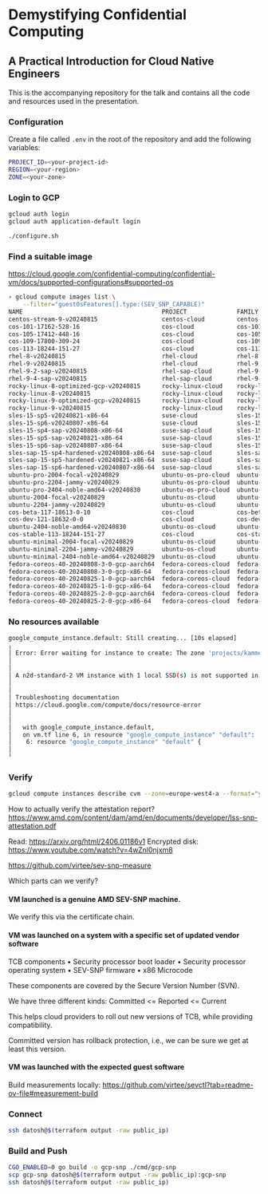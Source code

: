 # Demystifying Confidential Computing

## A Practical Introduction for Cloud Native Engineers

This is the accompanying repository for the talk and contains all the code
and resources used in the presentation.

### Configuration

Create a file called `.env` in the root of the repository and add the following
variables:

```bash
PROJECT_ID=<your-project-id>
REGION=<your-region>
ZONE=<your-zone>
```

### Login to GCP

```bash
gcloud auth login
gcloud auth application-default login
```

```bash
./configure.sh
```

### Find a suitable image

https://cloud.google.com/confidential-computing/confidential-vm/docs/supported-configurations#supported-os

```bash
› gcloud compute images list \
    --filter="guestOsFeatures[].type:(SEV_SNP_CAPABLE)"
NAME                                       PROJECT              FAMILY                         DEPRECATED  STATUS
centos-stream-9-v20240815                  centos-cloud         centos-stream-9                            READY
cos-101-17162-528-16                       cos-cloud            cos-101-lts                                READY
cos-105-17412-448-16                       cos-cloud            cos-105-lts                                READY
cos-109-17800-309-24                       cos-cloud            cos-109-lts                                READY
cos-113-18244-151-27                       cos-cloud            cos-113-lts                                READY
rhel-8-v20240815                           rhel-cloud           rhel-8                                     READY
rhel-9-v20240815                           rhel-cloud           rhel-9                                     READY
rhel-9-2-sap-v20240815                     rhel-sap-cloud       rhel-9-2-sap-ha                            READY
rhel-9-4-sap-v20240815                     rhel-sap-cloud       rhel-9-4-sap-ha                            READY
rocky-linux-8-optimized-gcp-v20240815      rocky-linux-cloud    rocky-linux-8-optimized-gcp                READY
rocky-linux-8-v20240815                    rocky-linux-cloud    rocky-linux-8                              READY
rocky-linux-9-optimized-gcp-v20240815      rocky-linux-cloud    rocky-linux-9-optimized-gcp                READY
rocky-linux-9-v20240815                    rocky-linux-cloud    rocky-linux-9                              READY
sles-15-sp5-v20240821-x86-64               suse-cloud           sles-15-sp5                                READY
sles-15-sp6-v20240807-x86-64               suse-cloud           sles-15                                    READY
sles-15-sp4-sap-v20240808-x86-64           suse-sap-cloud       sles-15-sp4-sap                            READY
sles-15-sp5-sap-v20240821-x86-64           suse-sap-cloud       sles-15-sp5-sap                            READY
sles-15-sp6-sap-v20240807-x86-64           suse-sap-cloud       sles-15-sp6-sap                            READY
sles-sap-15-sp4-hardened-v20240808-x86-64  suse-sap-cloud       sles-sap-15-sp4-hardened                   READY
sles-sap-15-sp5-hardened-v20240821-x86-64  suse-sap-cloud       sles-sap-15-sp5-hardened                   READY
sles-sap-15-sp6-hardened-v20240807-x86-64  suse-sap-cloud       sles-sap-15-sp6-hardened                   READY
ubuntu-pro-2004-focal-v20240829            ubuntu-os-pro-cloud  ubuntu-pro-2004-lts                        READY
ubuntu-pro-2204-jammy-v20240829            ubuntu-os-pro-cloud  ubuntu-pro-2204-lts                        READY
ubuntu-pro-2404-noble-amd64-v20240830      ubuntu-os-pro-cloud  ubuntu-pro-2404-lts-amd64                  READY
ubuntu-2004-focal-v20240829                ubuntu-os-cloud      ubuntu-2004-lts                            READY
ubuntu-2204-jammy-v20240829                ubuntu-os-cloud      ubuntu-2204-lts                            READY
cos-beta-117-18613-0-10                    cos-cloud            cos-beta                                   READY
cos-dev-121-18632-0-0                      cos-cloud            cos-dev                                    READY
ubuntu-2404-noble-amd64-v20240830          ubuntu-os-cloud      ubuntu-2404-lts-amd64                      READY
cos-stable-113-18244-151-27                cos-cloud            cos-stable                                 READY
ubuntu-minimal-2004-focal-v20240829        ubuntu-os-cloud      ubuntu-minimal-2004-lts                    READY
ubuntu-minimal-2204-jammy-v20240829        ubuntu-os-cloud      ubuntu-minimal-2204-lts                    READY
ubuntu-minimal-2404-noble-amd64-v20240829  ubuntu-os-cloud      ubuntu-minimal-2404-lts-amd64              READY
fedora-coreos-40-20240808-3-0-gcp-aarch64  fedora-coreos-cloud  fedora-coreos-stable-arm64                 READY
fedora-coreos-40-20240808-3-0-gcp-x86-64   fedora-coreos-cloud  fedora-coreos-stable                       READY
fedora-coreos-40-20240825-1-0-gcp-aarch64  fedora-coreos-cloud  fedora-coreos-next-arm64                   READY
fedora-coreos-40-20240825-1-0-gcp-x86-64   fedora-coreos-cloud  fedora-coreos-next                         READY
fedora-coreos-40-20240825-2-0-gcp-aarch64  fedora-coreos-cloud  fedora-coreos-testing-arm64                READY
fedora-coreos-40-20240825-2-0-gcp-x86-64   fedora-coreos-cloud  fedora-coreos-testing                      READY
```

### No resources available

```bash
google_compute_instance.default: Still creating... [10s elapsed]
╷
│ Error: Error waiting for instance to create: The zone 'projects/kammel-dev/zones/europe-west3-c' does not have enough resources available to fulfill the request.  '(resource type:compute)'.
│
│
│ A n2d-standard-2 VM instance with 1 local SSD(s) is not supported in the europe-west3-c zone with your configuration.  Retry your request in a zone that supports the machine type and configuration you require. For more information, view the troubleshooting documentation.
│
│
│ Troubleshooting documentation
│ https://cloud.google.com/compute/docs/resource-error
│
│
│   with google_compute_instance.default,
│   on vm.tf line 6, in resource "google_compute_instance" "default":
│    6: resource "google_compute_instance" "default" {
│
╵
```

### Verify

```bash
gcloud compute instances describe cvm --zone=europe-west4-a --format="yaml(confidentialInstanceConfig)"
```

How to actually verify the attestation report?
https://www.amd.com/content/dam/amd/en/documents/developer/lss-snp-attestation.pdf

Read: https://arxiv.org/html/2406.01186v1
Encrypted disk: https://www.youtube.com/watch?v=4wZnl0njxm8

https://github.com/virtee/sev-snp-measure

Which parts can we verify?

#### VM launched is a genuine AMD SEV-SNP machine.

We verify this via the certificate chain.

#### VM was launched on a system with a specific set of updated vendor software

TCB components
• Security processor boot loader
• Security processor operating system
• SEV-SNP firmware
• x86 Microcode

These components are covered by the Secure Version Number (SVN).

We have three different kinds: Committed <= Reported <= Current

This helps cloud providers to roll out new versions of TCB, while providing
compatibility.

Committed version has rollback protection, i.e., we can be sure we get at least
this version.

#### VM was launched with the expected guest software

Build measurements locally: https://github.com/virtee/sevctl?tab=readme-ov-file#measurement-build


### Connect

```bash
ssh datosh@$(terraform output -raw public_ip)
```

### Build and Push

```bash
CGO_ENABLED=0 go build -o gcp-snp ./cmd/gcp-snp
scp gcp-snp datosh@$(terraform output -raw public_ip):gcp-snp
ssh datosh@$(terraform output -raw public_ip)
```
